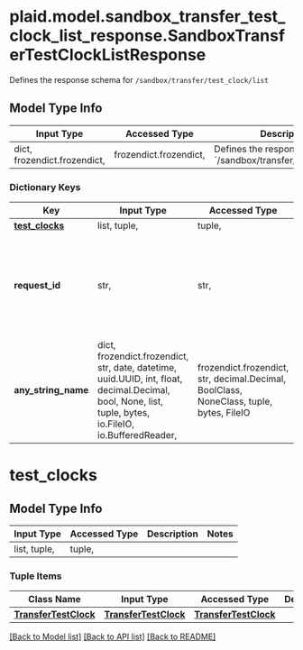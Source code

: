 # plaid.model.sandbox_transfer_test_clock_list_response.SandboxTransferTestClockListResponse

Defines the response schema for `/sandbox/transfer/test_clock/list`

## Model Type Info
Input Type | Accessed Type | Description | Notes
------------ | ------------- | ------------- | -------------
dict, frozendict.frozendict,  | frozendict.frozendict,  | Defines the response schema for &#x60;/sandbox/transfer/test_clock/list&#x60; | 

### Dictionary Keys
Key | Input Type | Accessed Type | Description | Notes
------------ | ------------- | ------------- | ------------- | -------------
**[test_clocks](#test_clocks)** | list, tuple,  | tuple,  |  | 
**request_id** | str,  | str,  | A unique identifier for the request, which can be used for troubleshooting. This identifier, like all Plaid identifiers, is case sensitive. | 
**any_string_name** | dict, frozendict.frozendict, str, date, datetime, uuid.UUID, int, float, decimal.Decimal, bool, None, list, tuple, bytes, io.FileIO, io.BufferedReader,  | frozendict.frozendict, str, decimal.Decimal, BoolClass, NoneClass, tuple, bytes, FileIO | any string name can be used but the value must be the correct type | [optional]

# test_clocks

## Model Type Info
Input Type | Accessed Type | Description | Notes
------------ | ------------- | ------------- | -------------
list, tuple,  | tuple,  |  | 

### Tuple Items
Class Name | Input Type | Accessed Type | Description | Notes
------------- | ------------- | ------------- | ------------- | -------------
[**TransferTestClock**](TransferTestClock.md) | [**TransferTestClock**](TransferTestClock.md) | [**TransferTestClock**](TransferTestClock.md) |  | 

[[Back to Model list]](../../README.md#documentation-for-models) [[Back to API list]](../../README.md#documentation-for-api-endpoints) [[Back to README]](../../README.md)


